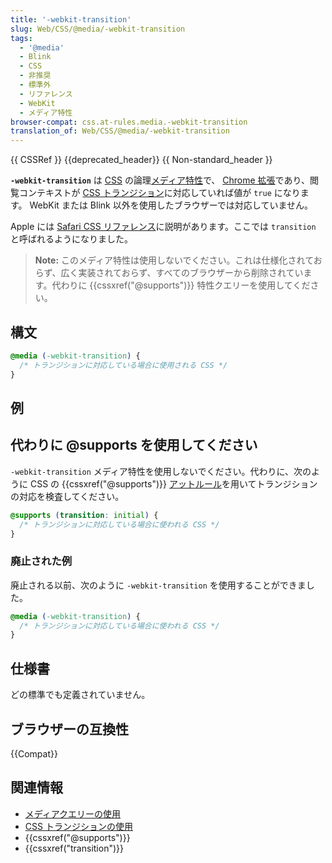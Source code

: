 ```yaml
---
title: '-webkit-transition'
slug: Web/CSS/@media/-webkit-transition
tags:
  - '@media'
  - Blink
  - CSS
  - 非推奨
  - 標準外
  - リファレンス
  - WebKit
  - メディア特性
browser-compat: css.at-rules.media.-webkit-transition
translation_of: Web/CSS/@media/-webkit-transition
---
```

{{ CSSRef }} {{deprecated_header}} {{ Non-standard_header }}

**`-webkit-transition`** は [CSS](/ja/docs/Web/CSS) の論理[メディア特性](/ja/docs/Web/CSS/@media#メディア特性)で、 [Chrome 拡張](/ja/docs/Web/CSS/WebKit_Extensions)であり、閲覧コンテキストが [CSS トランジション](/ja/docs/Web/CSS/CSS_Transitions)に対応していれば値が `true` になります。 WebKit または Blink 以外を使用したブラウザーでは対応していません。

Apple には [Safari CSS リファレンス](https://developer.apple.com/library/safari/documentation/AppleApplications/Reference/SafariCSSRef/Articles/OtherStandardCSS3Features.html#//apple_ref/doc/uid/TP40007601-SW3)に説明があります。ここでは `transition` と呼ばれるようになりました。

> **Note:** このメディア特性は使用しないでください。これは仕様化されておらず、広く実装されておらず、すべてのブラウザーから削除されています。代わりに {{cssxref("@supports")}} 特性クエリーを使用してください。

## 構文

```css
@media (-webkit-transition) {
  /* トランジションに対応している場合に使用される CSS */
}
```

## 例

## 代わりに @supports を使用してください

`-webkit-transition` メディア特性を使用しないでください。代わりに、次のように CSS の {{cssxref("@supports")}} [アットルール](/ja/docs/Web/CSS/At-rule)を用いてトランジションの対応を検査してください。

```css
@supports (transition: initial) {
  /* トランジションに対応している場合に使われる CSS */
}
```

### 廃止された例

廃止される以前、次のように `-webkit-transition` を使用することができました。

```css
@media (-webkit-transition) {
  /* トランジションに対応している場合に使われる CSS */
}
```

## 仕様書

どの標準でも定義されていません。

## ブラウザーの互換性

{{Compat}}

## 関連情報

- [メディアクエリーの使用](/ja/docs/Web/CSS/Media_Queries/Using_media_queries)
- [CSS トランジションの使用](/ja/docs/Web/CSS/CSS_Transitions/Using_CSS_transitions)
- {{cssxref("@supports")}}
- {{cssxref("transition")}}
